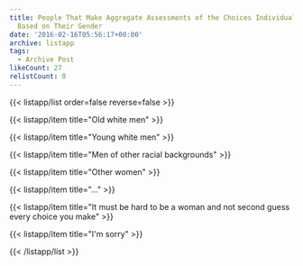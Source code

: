 ```yaml
---
title: People That Make Aggregate Assessments of the Choices Individual Women Make
  Based on Their Gender
date: '2016-02-16T05:56:17+00:00'
archive: listapp
tags: 
  - Archive Post
likeCount: 27
relistCount: 0
---
```



{{< listapp/list order=false reverse=false >}}

   {{< listapp/item title="Old white men" >}}

   {{< listapp/item title="Young white men" >}}

   {{< listapp/item title="Men of other racial backgrounds" >}}

   {{< listapp/item title="Other women" >}}

   {{< listapp/item title="..." >}}

   {{< listapp/item title="It must be hard to be a woman and not second guess every choice you make" >}}

   {{< listapp/item title="I'm sorry" >}}

{{< /listapp/list >}}
